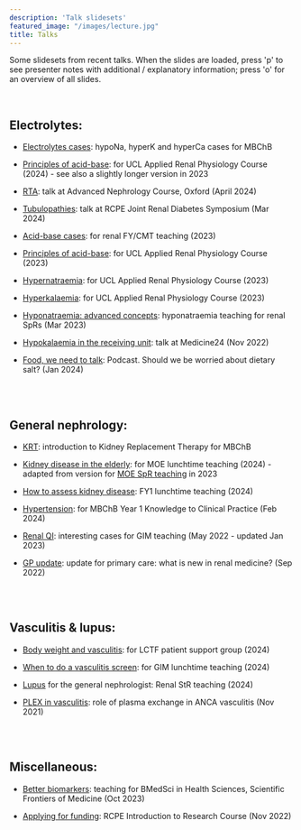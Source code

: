 ```yaml
---
description: 'Talk slidesets'
featured_image: "/images/lecture.jpg"
title: Talks
---
```


Some slidesets from recent talks.  When the slides are loaded, press 'p' to see presenter notes with additional / explanatory information; press 'o' for an overview of all slides.  

<br>

## Electrolytes:  

- [Electrolytes cases](https://renalrob-talks.netlify.app/24_electrolytes): hypoNa, hyperK and hyperCa cases for MBChB  

- [Principles of acid-base](https://renalrob-talks.netlify.app/24_UCL_acid): for UCL Applied Renal Physiology Course (2024) - see also a slightly longer version in 2023  

- [RTA](https://renalrob-talks.netlify.app/24_ANC): talk at Advanced Nephrology Course, Oxford (April 2024)  

- [Tubulopathies](https://renalrob-talks.netlify.app/24_tubule): talk at RCPE Joint Renal Diabetes Symposium (Mar 2024)  

- [Acid-base cases](https://renalrob-talks.netlify.app/23_CMT_acid): for renal FY/CMT teaching (2023)

- [Principles of acid-base](https://renalrob-talks.netlify.app/23_UCL_acid): for UCL Applied Renal Physiology Course (2023)

- [Hypernatraemia](https://renalrob-talks.netlify.app/23_UCL_hyperNa): for UCL Applied Renal Physiology Course (2023)

- [Hyperkalaemia](https://renalrob-talks.netlify.app/23_UCL_hyperK): for UCL Applied Renal Physiology Course (2023)

- [Hyponatraemia: advanced concepts](https://renalrob-talks.netlify.app/23_Na_full): hyponatraemia teaching for renal SpRs (Mar 2023)  

- [Hypokalaemia in the receiving unit](https://renalrob-talks.netlify.app/22_hypok): talk at Medicine24 (Nov 2022)  

- [Food, we need to talk](https://www.foodweneedtotalk.com/episodes/s4e2): Podcast.  Should we be worried about dietary salt? (Jan 2024)  

<br>
<br>

## General nephrology:  

- [KRT](https://renalrob-talks.netlify.app/24_RRT): introduction to Kidney Replacement Therapy for MBChB

- [Kidney disease in the elderly](https://renalrob-talks.netlify.app/24_MOE): for MOE lunchtime teaching (2024) - adapted from version for [MOE SpR teaching](https://renalrob-talks.netlify.app/23_MOE) in 2023  

- [How to assess kidney disease](https://renalrob-talks.netlify.app/24_FY1): FY1 lunchtime teaching (2024)  

- [Hypertension](https://renalrob-talks.netlify.app/24_HTN): for MBChB Year 1 Knowledge to Clinical Practice (Feb 2024)  

- [Renal QI](https://renalrob-talks.netlify.app/22_gim): interesting cases for GIM teaching (May 2022 - updated Jan 2023)  

- [GP update](https://renalrob-talks.netlify.app/22_gp/): update for primary care: what is new in renal medicine? (Sep 2022)  

<br>
<br>


## Vasculitis & lupus:  

- [Body weight and vasculitis](https://renalrob-talks.netlify.app/24_AAV_weight): for LCTF patient support group (2024) 

- [When to do a vasculitis screen](https://renalrob-talks.netlify.app/24_GIM_AAV): for GIM lunchtime teaching (2024)  

- [Lupus](https://renalrob-talks.netlify.app/24_lupus) for the general nephrologist: Renal StR teaching (2024)  

- [PLEX in vasculitis](https://renalrob-talks.netlify.app/21_plex/): role of plasma exchange in ANCA vasculitis (Nov 2021)  

<br>
<br>

## Miscellaneous:  

- [Better biomarkers](https://renalrob-talks.netlify.app/23_biomarkers): teaching for BMedSci in Health Sciences, Scientific Frontiers of Medicine (Oct 2023)  

- [Applying for funding](https://renalrob-talks.netlify.app/22_funding): RCPE Introduction to Research Course (Nov 2022)  

<br>
<br>

